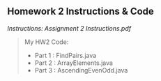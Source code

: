 ## Homework 2 Instructions & Code

*Instructions: Assignment 2 Instructions.pdf*

>My HW2 Code: 
>* Part 1 : FindPairs.java
>* Part 2 : ArrayElements.java
>* Part 3 : AscendingEvenOdd.java
